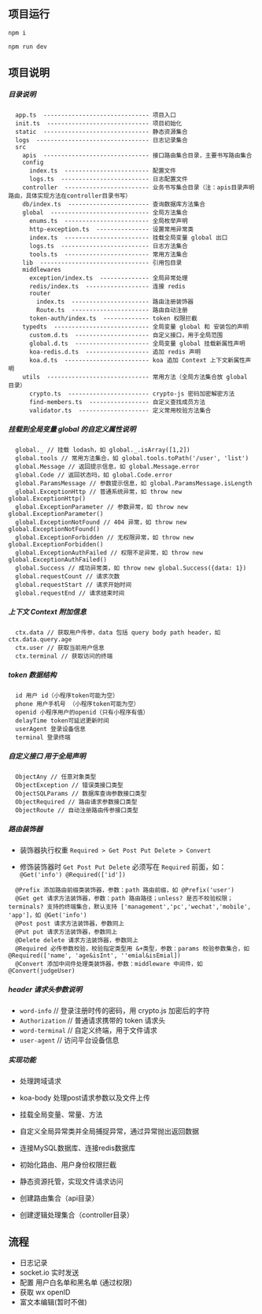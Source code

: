 ## 项目运行

`npm i`

`npm run dev`

## 项目说明

##### 目录说明

```
  app.ts  ------------------------------ 项目入口
  init.ts  ----------------------------- 项目初始化
  static  ------------------------------ 静态资源集合
  logs  -------------------------------- 日志记录集合
  src
    apis  ------------------------------ 接口路由集合目录，主要书写路由集合
    config 
      index.ts  ------------------------ 配置文件
      logs.ts  ------------------------- 日志配置文件
    controller  ------------------------ 业务书写集合目录（注：apis目录声明路由，具体实现方法在controller目录书写）
    db/index.ts  ----------------------- 查询数据库方法集合
    global  ---------------------------- 全局方法集合
      enums.ts  ------------------------ 全局枚举声明
      http-exception.ts  --------------- 设置常用异常类
      index.ts  ------------------------ 挂载全局变量 global 出口
      logs.ts  ------------------------- 日志方法集合
      tools.ts  ------------------------ 常用方法集合
    lib  ------------------------------- 引用包目录
    middlewares
      exception/index.ts  -------------- 全局异常处理
      redis/index.ts  ------------------ 连接 redis
      router
        index.ts  ---------------------- 路由注册装饰器
        Route.ts  ---------------------- 路由自动注册
      token-auth/index.ts  ------------- token 权限拦截
    typedts  --------------------------- 全局变量 global 和 安装包的声明
      custom.d.ts  --------------------- 自定义接口，用于全局范围
      global.d.ts  --------------------- 全局变量 global 挂载新属性声明
      koa-redis.d.ts  ------------------ 追加 redis 声明
      koa.d.ts  ------------------------ koa 追加 Context 上下文新属性声明
    utils  ----------------------------- 常用方法（全局方法集合放 global 目录）
      crypto.ts  ----------------------- crypto-js 密码加密解密方法
      find-members.ts  ----------------- 自定义查找成员方法
      validator.ts  -------------------- 定义常用校验方法集合
```

##### 挂载到全局变量 global 的自定义属性说明

```
  global._ // 挂载 lodash，如 global._.isArray([1,2])
  global.tools // 常用方法集合，如 global.tools.toPath('/user', 'list')
  global.Message // 返回提示信息，如 global.Message.error
  global.Code // 返回状态吗，如 global.Code.error
  global.ParamsMessage // 参数提示信息，如 global.ParamsMessage.isLength
  global.ExceptionHttp // 普通系统异常，如 throw new global.ExceptionHttp()
  global.ExceptionParameter // 参数异常，如 throw new global.ExceptionParameter()
  global.ExceptionNotFound // 404 异常，如 throw new global.ExceptionNotFound()
  global.ExceptionForbidden // 无权限异常，如 throw new global.ExceptionForbidden()
  global.ExceptionAuthFailed // 权限不足异常，如 throw new global.ExceptionAuthFailed()
  global.Success // 成功异常类，如 throw new global.Success({data: 1})
  global.requestCount // 请求次数
  global.requestStart // 请求开始时间
  global.requestEnd // 请求结束时间
```

##### 上下文 Context 附加信息

```
  ctx.data // 获取用户传参，data 包括 query body path header，如 ctx.data.query.age
  ctx.user // 获取当前用户信息
  ctx.terminal // 获取访问的终端
```

##### token 数据结构

```
  id 用户 id（小程序token可能为空）
  phone 用户手机号 （小程序token可能为空）
  openid 小程序用户的openid（只有小程序有值）
  delayTime token可延迟更新时间
  userAgent 登录设备信息
  terminal 登录终端
```

##### 自定义接口 用于全局声明

```
  ObjectAny // 任意对象类型
  ObjectException // 错误类接口类型
  ObjectSQLParams // 数据库查询参数接口类型
  ObjectRequired // 路由请求参数接口类型
  ObjectRoute // 自动注册路由传参接口类型
```

##### 路由装饰器

  - 装饰器执行权重 `Required > Get Post Put Delete > Convert`
  
  - 修饰装饰器时 `Get Post Put Delete` 必须写在 `Required` 前面，如：`@Get('info') @Required(['id'])`

```
  @Prefix 添加路由前缀类装饰器，参数：path 路由前缀，如 @Prefix('user')
  @Get get 请求方法装饰器，参数：path 路由路径；unless? 是否不校验权限；terminals? 支持的终端集合，默认支持 ['management','pc','wechat','mobile', 'app']，如 @Get('info')
  @Post post 请求方法装饰器，参数同上
  @Put put 请求方法装饰器，参数同上
  @Delete delete 请求方法装饰器，参数同上
  @Required 必传参数校验，校验指定类型用 &+类型，参数：params 校验参数集合，如 @Required(['name', 'age&isInt', ''emial&isEmial])
  @Convert 添加中间件处理类装饰器，参数：middleware 中间件，如 @Convert(judgeUser)
```

##### header 请求头参数说明

  - `word-info` // 登录注册时传的密码，用 crypto.js 加密后的字符
  - `Authorization` // 普通请求携带的 token 请求头
  - `word-terminal` // 自定义终端，用于文件请求
  - `user-agent` // 访问平台设备信息

##### 实现功能

- 处理跨域请求
- koa-body 处理post请求参数以及文件上传
- 挂载全局变量、常量、方法
- 自定义全局异常类并全局捕捉异常，通过异常抛出返回数据
- 连接MySQL数据库、连接redis数据库
- 初始化路由、用户身份权限拦截
- 静态资源托管，实现文件请求访问

- 创建路由集合（api目录）
- 创建逻辑处理集合（controller目录）



## 流程

- 日志记录
- socket.io 实时发送
- 配置 用户白名单和黑名单 (通过权限)
- 获取 wx openID
- 富文本编辑(暂时不做)






